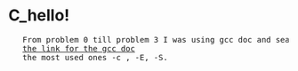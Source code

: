 <h1>
   C_hello!
</h1>
<pre>
   From problem 0 till problem 3 I was using gcc doc and search about them.
   <a href="https://gcc.gnu.org/onlinedocs/gcc/Overall-Options.html#Overall-Options">the link for the gcc doc</a>
   the most used ones -c , -E, -S.
</pre>
